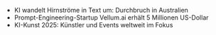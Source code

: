 - KI wandelt Hirnströme in Text um: Durchbruch in Australien
- Prompt-Engineering-Startup Vellum.ai erhält 5 Millionen US-Dollar
- KI-Kunst 2025: Künstler und Events weltweit im Fokus
